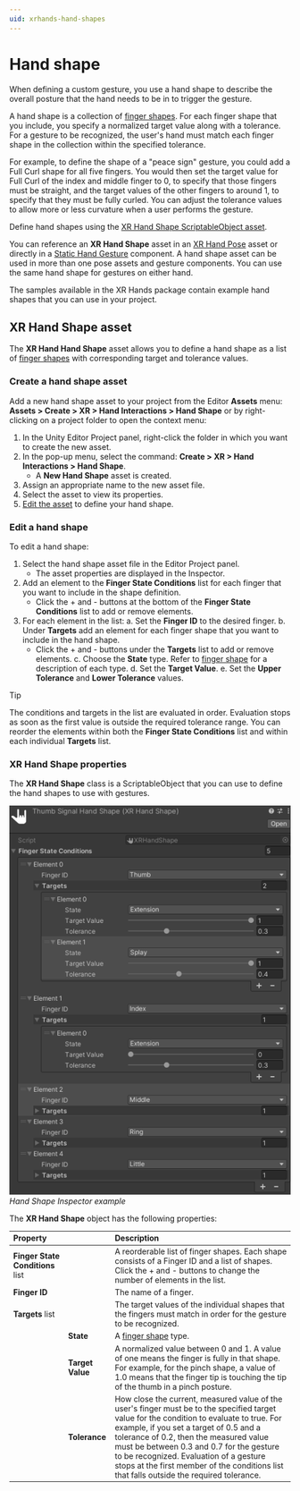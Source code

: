```yaml
---
uid: xrhands-hand-shapes
---
```


# Hand shape

When defining a custom gesture, you use a hand shape to describe the overall posture that the hand needs to be in to trigger the gesture.

A hand shape is a collection of [finger shapes](xref:xrhands-finger-shapes). For each finger shape that you include, you specify a normalized target value along with a tolerance. For a gesture to be recognized, the user's hand must match each finger shape in the collection within the specified tolerance. 

For example, to define the shape of a "peace sign" gesture, you could add a Full Curl shape for all five fingers. You would then set the target value for Full Curl of the index and middle finger to 0, to specify that those fingers must be straight, and the target values of the other fingers to around 1, to specify that they must be fully curled. You can adjust the tolerance values to allow more or less curvature when a user performs the gesture.

Define hand shapes using the [XR Hand Shape ScriptableObject asset](#xr-hand-shape-asset). 

You can reference an **XR Hand Shape** asset in an [XR Hand Pose](xref:xrhands-hand-poses) asset or directly in a [Static Hand Gesture](xref:xrhands-static-gesture-component) component. A hand shape asset can be used in more than one pose assets and gesture components. You can use the same hand shape for gestures on either hand.

The samples available in the XR Hands package contain example hand shapes that you can use in your project.

## XR Hand Shape asset

The **XR Hand Hand Shape** asset allows you to define a hand shape as a list of [finger shapes](xref:xrhands-finger-shapes) with corresponding target and tolerance values.

### Create a hand shape asset

Add a new hand shape asset to your project from the Editor **Assets** menu: **Assets > Create > XR > Hand Interactions > Hand Shape** or by right-clicking on a project folder to open the context menu:

1. In the Unity Editor Project panel, right-click the folder in which you want to create the new asset.
2. In the pop-up menu, select the command: **Create > XR > Hand Interactions > Hand Shape**.
   * A **New Hand Shape** asset is created.
3. Assign an appropriate name to the new asset file.
4. Select the asset to view its properties.
5. [Edit the asset](#edit-a-hand-shape) to define your hand shape.

### Edit a hand shape

To edit a hand shape:

1. Select the hand shape asset file in the Editor Project panel.
   * The asset properties are displayed in the Inspector.
2. Add an element to the **Finger State Conditions** list for each finger that you want to include in the shape definition.
   * Click the + and - buttons at the bottom of the **Finger State Conditions** list to add or remove elements.
3. For each element in the list:
   a. Set the **Finger ID** to the desired finger.
   b. Under **Targets** add an element for each finger shape that you want to include in the hand shape.
      * Click the + and - buttons under the **Targets** list to add or remove elements.
   c. Choose the **State** type. Refer to [finger shape](xref:xrhands-finger-shapes) for a description of each type.
   d. Set the **Target Value**.
   e. Set the **Upper Tolerance** and **Lower Tolerance** values.
   
> [!TIP]
> The conditions and targets in the list are evaluated in order. Evaluation stops as soon as the first value is outside the required tolerance range. You can reorder the elements within both the **Finger State Conditions** list and within each individual **Targets** list.
 
### XR Hand Shape properties
 
The **XR Hand Shape** class is a ScriptableObject that you can use to define the hand shapes to use with gestures.

![XR Hand Shape Inspector](../images/gestures/hand-shape.png) <br /> *Hand Shape Inspector example*

The **XR Hand Shape** object has the following properties:

| Property |     | Description |
| :------- | :-- | :---------- |
| **Finger State Conditions** list|| A reorderable list of finger shapes. Each shape consists of a Finger ID and a list of shapes. Click the + and - buttons to change the number of elements in the list. |
| **Finger ID** || The name of a finger. |
| **Targets** list || The target values of the individual shapes that the fingers must match in order for the gesture to be recognized. |
|| **State** | A [finger shape](xref:xrhands-finger-shapes) type. |
|| **Target Value** | A normalized value between 0 and 1. A value of one means the finger is fully in that shape. For example, for the pinch shape, a value of 1.0 means that the finger tip is touching the tip of the thumb in a pinch posture.|
|| **Tolerance** | How close the current, measured value of the user's finger must be to the specified target value for the condition to evaluate to true. For example, if you set a target of 0.5 and a tolerance of 0.2, then the measured value must be between 0.3 and 0.7 for the gesture to be recognized. Evaluation of a gesture stops at the first member of the conditions list that falls outside the required tolerance. |
  
